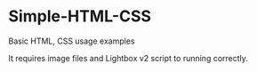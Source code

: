# Simple-HTML-CSS
Basic HTML, CSS usage examples

It requires image files and Lightbox v2 script to running correctly.
